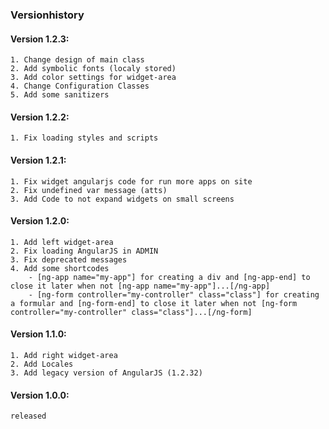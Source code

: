 ### Versionhistory

#### Version 1.2.3:
    1. Change design of main class
    2. Add symbolic fonts (localy stored)
    3. Add color settings for widget-area
    4. Change Configuration Classes
    5. Add some sanitizers
#### Version 1.2.2:
    1. Fix loading styles and scripts
#### Version 1.2.1:
    1. Fix widget angularjs code for run more apps on site
    2. Fix undefined var message (atts)
    3. Add Code to not expand widgets on small screens
#### Version 1.2.0:
    1. Add left widget-area
    2. Fix loading AngularJS in ADMIN
    3. Fix deprecated messages
    4. Add some shortcodes
        - [ng-app name="my-app"] for creating a div and [ng-app-end] to close it later when not [ng-app name="my-app"]...[/ng-app]
        - [ng-form controller="my-controller" class="class"] for creating a formular and [ng-form-end] to close it later when not [ng-form controller="my-controller" class="class"]...[/ng-form]
#### Version 1.1.0:
    1. Add right widget-area
    2. Add Locales
    3. Add legacy version of AngularJS (1.2.32)
#### Version 1.0.0:
    released

